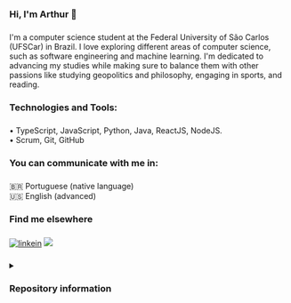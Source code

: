 <h3 align="left">Hi, I'm Arthur 👋</h3>

###

<p align="left">I'm a computer science student at the Federal University of São Carlos (UFSCar) in Brazil. I love exploring different areas of computer science, such as software engineering and machine learning. I'm dedicated to advancing my studies while making sure to balance them with other passions like studying geopolitics and philosophy, engaging in sports, and reading.</p>

###

<h3 align="left">Technologies and Tools:</h3>

###

<p align="left">• TypeScript, JavaScript, Python, Java, ReactJS, NodeJS.<br>• Scrum, Git, GitHub</p>

###

<h3 align="left">You can communicate with me in:</h3>

###

<p align="left">🇧🇷 Portuguese (native language)<br>🇺🇸 English (advanced)</p>

###

<h3 align="left">Find me elsewhere</h3>

###

<div align="left">
<div>
  <a href="https://www.linkedin.com/in/arthurbfonseca/" target="_blank"><img src="https://img.shields.io/badge/LinkedIn-0A66C2.svg?style=for-the-badge&logo=LinkedIn&logoColor=white" alt="linkein"></a>
  <a href = "mailto:arthurbfonseca27@gmail.com"><img src="https://img.shields.io/badge/-Gmail-%23333?style=for-the-badge&logo=gmail&logoColor=white" target="_blank"></a>  
</div>
</div>

###

<details>
  <summary><h3 align="left">Repository information</h3></summary>
  <br />
  <div align="center">
    <img height="130em" src="https://github-readme-stats-git-masterrstaa-rickstaa.vercel.app/api?username=arthurbfonseca27&show_icons=true&include_all_commits=true&theme=github_dark&hide_border=true"/>
    <img height="130em" src="https://github-readme-stats-git-masterrstaa-rickstaa.vercel.app/api/top-langs/?username=arthurbfonseca27&layout=compact&theme=github_dark&hide_border=true" />
    <img height="130em" src="https://github-profile-summary-cards.vercel.app/api/cards/stats?username=arthurbfonseca27&theme=github_dark"/>
  </div>
  <div align="center">
    <img height="130em" src="https://github-profile-summary-cards.vercel.app/api/cards/profile-details?username=arthurbfonseca27&theme=github_dark"/>
    <img height="130em" src="http://github-readme-streak-stats.herokuapp.com/?user=arthurbfonseca27&theme=github_dark&date_format=M%20j%5B%2C%20Y%5D" />
  </div>
  <br />
</details>

